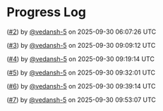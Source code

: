 # Progress Log

 ([#2](https://github.com/vedansh-5/TicTacToe/pull/2)) by [@vedansh-5](https://github.com/vedansh-5) on 2025-09-30 06:07:26 UTC

 ([#3](https://github.com/vedansh-5/TicTacToe/pull/3)) by [@vedansh-5](https://github.com/vedansh-5) on 2025-09-30 09:09:12 UTC

 ([#4](https://github.com/vedansh-5/TicTacToe/pull/4)) by [@vedansh-5](https://github.com/vedansh-5) on 2025-09-30 09:19:14 UTC

 ([#5](https://github.com/vedansh-5/TicTacToe/pull/5)) by [@vedansh-5](https://github.com/vedansh-5) on 2025-09-30 09:32:01 UTC

 ([#6](https://github.com/vedansh-5/TicTacToe/pull/6)) by [@vedansh-5](https://github.com/vedansh-5) on 2025-09-30 09:39:14 UTC

 ([#7](https://github.com/vedansh-5/TicTacToe/pull/7)) by [@vedansh-5](https://github.com/vedansh-5) on 2025-09-30 09:53:07 UTC


